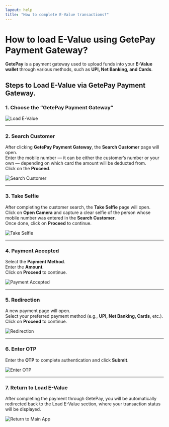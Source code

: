 ```yaml
---
layout: help
title: "How to complete E-Value transactions?"
---
```


# How to load E-Value using GetePay Payment Gateway?

**GetePay** is a payment gateway used to upload funds into your **E-Value wallet** through various methods, such as **UPI, Net Banking, and Cards**.

## Steps to Load E-Value via GetePay Payment Gateway.

### 1. Choose the “GetePay Payment Gateway”

![Load E-Value](../images/help/getepay/E-value_load.png)

---

### 2. Search Customer

After clicking **GetePay Payment Gateway**, the **Search Customer** page will open.  
Enter the mobile number — it can be either the customer’s number or your own — depending on which card the amount will be deducted from.  
Click on the **Proceed**.

![Search Customer](../images/help/getepay/Search_customer.png)

---

### 3. Take Selfie

After completing the customer search, the **Take Selfie** page will open.  
Click on **Open Camera** and capture a clear selfie of the person whose mobile number was entered in the **Search Customer**.  
Once done, click on **Proceed** to continue.

![Take Selfie](../images/help/getepay/Take_Selfie.png)

---

### 4. Payment Accepted

Select the **Payment Method**.  
Enter the **Amount**.  
Click on **Proceed** to continue.

![Payment Accepted](../images/help/getepay/payment_accepted.png)

---

### 5. Redirection

A new payment page will open.  
Select your preferred payment method (e.g., **UPI, Net Banking, Cards**, etc.).  
Click on **Proceed** to continue.

![Redirection](../images/help/getepay/Redirection.png)

---

### 6. Enter OTP
Enter the **OTP** to complete authentication and click **Submit**.

![Enter OTP](../images/help/getepay/Enter_OTP.png)

---

### 7. Return to Load E-Value
After completing the payment through GetePay, you will be automatically redirected back to the Load E-Value section, where your transaction status will be displayed.

![Return to Main App](../images/help/getepay/Return_to_Main_App.png)
